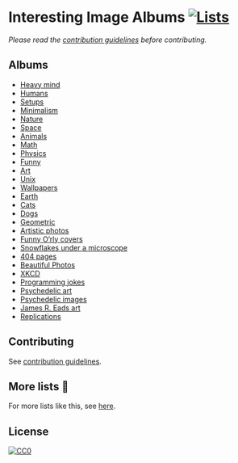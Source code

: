 # Interesting Image Albums [![Lists](https://img.shields.io/badge/More%20Lists-📔-blue.svg)](https://github.com/learn-anything/curated-lists#readme)
*Please read the [contribution guidelines](contributing.md#readme) before contributing.*

## Albums
- [Heavy mind](http://imgur.com/a/om6BB)
- [Humans](https://imgur.com/a/p9FC3)
- [Setups](https://imgur.com/a/BinVf)
- [Minimalism](http://imgur.com/a/IZPbP)
- [Nature](https://imgur.com/a/56pFc)
- [Space](http://imgur.com/a/uymmM)
- [Animals](http://imgur.com/a/yNpGf)
- [Math](http://imgur.com/a/hmK2C)
- [Physics](http://imgur.com/a/Reo8S)
- [Funny](http://imgur.com/a/NAZ9l)
- [Art](http://imgur.com/a/3m5wf)
- [Unix](http://imgur.com/a/7osPZ)
- [Wallpapers](http://imgur.com/a/SOiPJ)
- [Earth](https://imgur.com/a/4U5P7)
- [Cats](https://imgur.com/a/TgL0x)
- [Dogs](http://imgur.com/a/CExqu)
- [Geometric](http://imgur.com/a/7ThWP)
- [Artistic photos](https://imgur.com/a/jAEYj)
- [Funny O’rly covers](http://imgur.com/a/Ykcyb)
- [Snowflakes under a microscope](http://imgur.com/a/4rE1H)
- [404 pages](http://imgur.com/a/NJ2X7)
- [Beautiful Photos](https://imgur.com/a/vA2Ly)
- [XKCD](http://imgur.com/a/LK364)
- [Programming jokes](http://imgur.com/a/hb4nX)
- [Psychedelic art](http://imgur.com/a/9yOpt)
- [Psychedelic images](http://imgur.com/a/urG7X)
- [James R. Eads art](http://imgur.com/a/Aao8R)
- [Replications](http://imgur.com/a/ep7CH)

## Contributing
See [contribution guidelines](contributing.md#contribution-guidelines).

## More lists 📝
For more lists like this, see [here](https://github.com/learn-anything/curated-lists#readme).

## License
[![CC0](http://mirrors.creativecommons.org/presskit/buttons/88x31/svg/cc-zero.svg)](https://creativecommons.org/publicdomain/zero/1.0/)